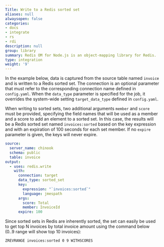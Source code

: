 ```yaml
---
Title: Write to a Redis sorted set
aliases: null
alwaysopen: false
categories:
- docs
- integrate
- rs
- rdi
description: null
group: library
summary: Redis OM for Node.js is an object-mapping library for Redis.
type: integration
weight: '9'
---
```


In the example below, data is captured from the source table named `invoice` and is written to a Redis sorted set. The connection is an optional parameter that must refer to the corresponding connection name defined in `config.yaml`. When the `data_type` parameter is specified for the job, it overrides the system-wide setting `target_data_type` defined in `config.yaml`.

When writing to sorted sets, two additional arguments `member` and `score` must be provided, specifying the field names that will be used as a member and a score to add an element to a sorted set. In this case, the results will be a Redis sorted set named `invoices:sorted` based on the key expression and with an expiration of 100 seconds for each set member. If no `expire` parameter is given, the keys will never expire.

```yaml
source:
  server_name: chinook
  schema: public
  table: invoice
output:
  - uses: redis.write
    with:
      connection: target
      data_type: sorted_set
      key:
        expression: "`invoices:sorted`"
        language: jmespath
      args:
        score: Total
        member: InvoiceId 
      expire: 100      
```

Since sorted sets in Redis are inherently sorted, the set can easily be used to get top N invoices by total invoice amount using the command below (0..9 range will show top 10 invoices):

```
ZREVRANGE invoices:sorted 0 9 WITHSCORES
```